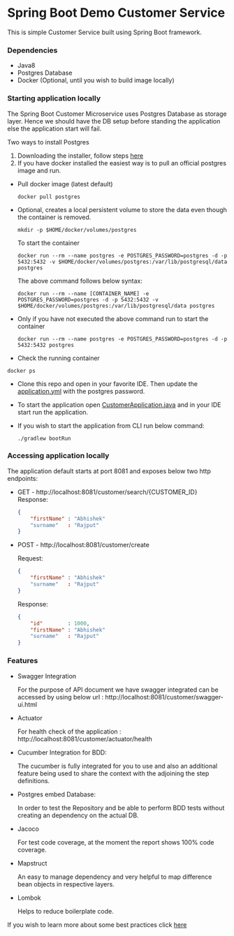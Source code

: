 # Spring Boot Demo Customer Service

This is simple Customer Service built using Spring Boot framework.

### Dependencies

- Java8
- Postgres Database
- Docker (Optional, until you wish to build image locally)

### Starting application locally

The Spring Boot Customer Microservice uses Postgres Database as storage layer.
Hence we should have the DB setup before standing the application else the application start will fail.

Two ways to install Postgres

1. Downloading the installer, follow steps [here](https://www.postgresqltutorial.com/install-postgresql/)
2. If you have docker installed the easiest way is to pull an official postgres image and run.

- Pull docker image (latest default)

  ```ssh
  docker pull postgres
  ```

- Optional, creates a local persistent volume to store the data even though the container is removed.

  ```ssh
  mkdir -p $HOME/docker/volumes/postgres
  ```

  To start the container

  ```ssh
  docker run --rm --name postgres -e POSTGRES_PASSWORD=postgres -d -p 5432:5432 -v $HOME/docker/volumes/postgres:/var/lib/postgresql/data postgres
  ```

  The above command follows below syntax:

  ```ssh
  docker run --rm --name [CONTAINER_NAME] -e POSTGRES_PASSWORD=postgres -d -p 5432:5432 -v $HOME/docker/volumes/postgres:/var/lib/postgresql/data postgres
  ```

- Only if you have not executed the above command run to start the container

  ```ssh
  docker run --rm --name postgres -e POSTGRES_PASSWORD=postgres -d -p 5432:5432 postgres
  ```

- Check the running container

```
docker ps
```

- Clone this repo and open in your favorite IDE. Then update the [application.yml](/src/main/resources/application.yml) with the postgres password.

- To start the application open [CustomerApplication.java](/src/main/java/com/service/customer/CustomerApplication.java) and in your IDE start run the application.

- If you wish to start the application from CLI run below command:

  ```ssh
  ./gradlew bootRun
  ```

### Accessing application locally

The application default starts at port 8081 and exposes below two http endpoints:

- GET - http://localhost:8081/customer/search/{CUSTOMER_ID}
  Response:
  ```json
  {
      "firstName" : "Abhishek"
      "surname"   : "Rajput"
  }
  ```
- POST - http://localhost:8081/customer/create

  Request:

  ```json
  {
      "firstName" : "Abhishek"
      "surname"   : "Rajput"
  }
  ```

  Response:

  ```json
  {
      "id"        : 1000,
      "firstName" : "Abhishek"
      "surname"   : "Rajput"
  }
  ```

### Features

- Swagger Integration

  For the purpose of API document we have swagger integrated can be accessed by using below url :
  http://localhost:8081/customer/swagger-ui.html

- Actuator

  For health check of the application :
  http://localhost:8081/customer/actuator/health

- Cucumber Integration for BDD:

  The cucumber is fully integrated for you to use and also an additional feature being used to share the context with the adjoining the step definitions.

- Postgres embed Database:

  In order to test the Repository and be able to perform BDD tests without creating an dependency on the actual DB.

- Jacoco

  For test code coverage, at the moment the report shows 100% code coverage.

- Mapstruct

  An easy to manage dependency and very helpful to map difference bean objects in respective layers.

- Lombok

  Helps to reduce boilerplate code.

If you wish to learn more about some best practices click [here](https://github.com/abhisheksr01/companies-house-microservice-template)
